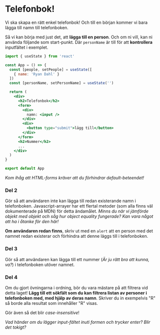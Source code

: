 # Telefonbok!

Vi ska skapa en rätt enkel telefonbok! Och till en början kommer vi bara lägga till namn till telefonboken.

Så vi kan börja med just det, att **lägga till en person**. Och om ni vill, kan ni använda följande som start-punkt. Där `personName` är till för att **kontrollera** inputfältet i exemplet.

```jsx
import { useState } from 'react'

const App = () => {
  const [people, setPeople] = useState([
    { name: 'Ryan Dahl' }
  ]) 
  const [personName, setPersonName] = useState('')

  return (
    <div>
      <h2>Telefonbok</h2>
      <form>
        <div>
          namn: <input />
        </div>
        <div>
          <button type="submit">lägg till</button>
        </div>
      </form>
      <h2>Nummer</h2>
      ...
    </div>
  )
}

export default App
```

*Kom ihåg att HTML-forms kräver att du förhindrar default-beteendet!*

### Del 2

Gör så att användaren inte kan lägga till redan existerande namn i telefonboken. Javascript-arrayer har ett flertal metoder (som alla finns väl dokumenterade på MDN) för detta ändamålet. *Minns du när vi jämförde objekt med objekt och såg hur object equality fungerade? Kan vara något att ha i åtanke för den här!*

**Om användaren redan finns**, skriv ut med en `alert` att en person med det namnet redan existerar och förhindra att denne läggs till i telefonboken. 

### Del 3

Gör så att användaren kan lägga till ett nummer (*Är ju rätt bra att kunna, va?*) i telefonboken utöver namnet. 

### Del 4

Om du gjort övningarna i ordning, bör du vara mästare på att filtrera vid detta laget! **Lägg till ett sökfält som du kan filtrera listan av personer i telefonboken med, med hjälp av deras namn**. Skriver du in exempelvis "R" så borde alla resultat som innehåller "R" visas. 

Gör även så det blir *case-insensitive*!

*Vad händer om du lägger input-fältet inuti formen och trycker enter? Blir det tokigt?*